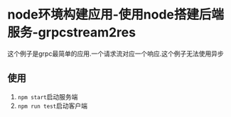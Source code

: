# node环境构建应用-使用node搭建后端服务-grpcstream2res

这个例子是grpc最简单的应用.一个请求流对应一个响应.这个例子无法使用异步

## 使用

1. `npm start`启动服务端
2. `npm run test`启动客户端
